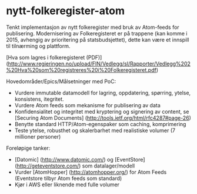 nytt-folkeregister-atom
=======================

Tenkt implementasjon av nytt folkeregister med bruk av Atom-feeds for publisering. Modernisering av Folkeregisteret er på trappene (kan komme i 2015, avhengig av prioritering på statsbudsjettet), dette kan være et innspill til tilnærming og plattform.

[Hva som lagres i folkeregisteret (PDF)] (http://www.regjeringen.no/upload/FIN/Vedlegg/sl/Rapporter/Vedlegg%202%20Hva%20som%20registreres%20i%20Folkeregisteret.pdf)

Hovedområder/Epics/Målsetninger med PoC:
* Vurdere immutable datamodell for lagring, oppdatering, spørring, ytelse, konsistens, itegritet.
* Vurdere Atom feeds som mekanisme for publisering av data
 * Konfidensialitet og integritet med kryptering og signering av content, se [Securing Atom Documents] (http://tools.ietf.org/html/rfc4287#page-26)
 * Benytte standard HTTP/Atom-egenspaker som caching, komprimering
* Teste ytelse, robusthet og skalerbarhet med realistiske volumer (7 millioner personer)

Foreløpige tanker:
* [Datomic] (http://www.datomic.com/) og [EventStore] (http://geteventstore.com/) som datalager/modell
* Vurder [AtomHopper] (http://atomhopper.org/) for Atom Feeds (Eventstore tilbyr Atom feeds som standard)
* Kjør i AWS eller liknende med fulle volumer
